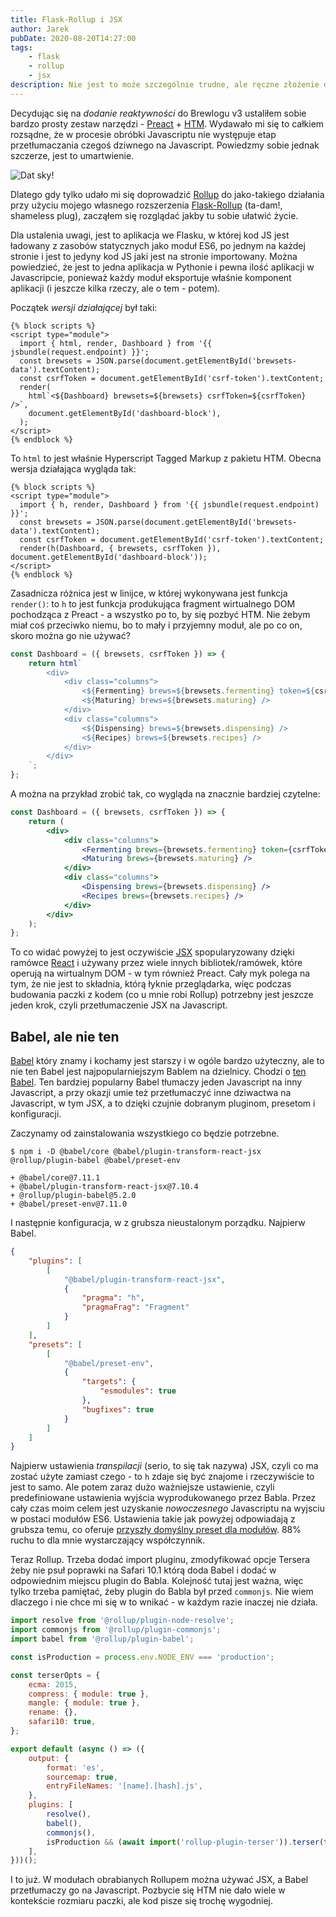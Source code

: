 ```yaml
---
title: Flask-Rollup i JSX
author: Jarek
pubDate: 2020-08-20T14:27:00
tags:
    - flask
    - rollup
    - jsx
description: Nie jest to może szczególnie trudne, ale ręczne złożenie do kupy rzeczy, które normalnie robi jakiś skrypt (w dodatku napisany w javascripcie) nie zawsze jest trywialne. Jak np. transpilowanie JSX przez Rollup.
---
```


Decydując się na _dodanie reaktywności_ do Brewlogu v3 ustaliłem sobie bardzo prosty zestaw narzędzi - [Preact](https://preactjs.com/) + [HTM](https://github.com/developit/htm). Wydawało mi się to całkiem rozsądne, że w procesie obróbki Javascriptu nie występuje etap przetłumaczania czegoś dziwnego na Javascript. Powiedzmy sobie jednak szczerze, jest to umartwienie.

![Dat sky!](https://i.imgur.com/VyTzB36h.jpg)

Dlatego gdy tylko udało mi się doprowadzić [Rollup](https://rollupjs.org/) do jako-takiego działania przy użyciu mojego własnego rozszerzenia [Flask-Rollup](https://pypi.org/project/Flask-Rollup/) (ta-dam!, shameless plug), zacząłem się rozglądać jakby tu sobie ułatwić życie.

Dla ustalenia uwagi, jest to aplikacja we Flasku, w której kod JS jest ładowany z zasobów statycznych jako moduł ES6, po jednym na każdej stronie i jest to jedyny kod JS jaki jest na stronie importowany. Można powiedzieć, że jest to jedna aplikacja w Pythonie i pewna ilość aplikacji w Javascripcie, ponieważ każdy moduł eksportuje właśnie komponent aplikacji (i jeszcze kilka rzeczy, ale o tem - potem).

Początek _wersji działającej_ był taki:

```jinja-html
{% block scripts %}
<script type="module">
  import { html, render, Dashboard } from '{{ jsbundle(request.endpoint) }}';
  const brewsets = JSON.parse(document.getElementById('brewsets-data').textContent);
  const csrfToken = document.getElementById('csrf-token').textContent;
  render(
    html`<${Dashboard} brewsets=${brewsets} csrfToken=${csrfToken} />`,
    document.getElementById('dashboard-block'),
  );
</script>
{% endblock %}
```

To `html` to jest właśnie Hyperscript Tagged Markup z pakietu HTM. Obecna wersja działająca wygląda tak:

```jinja-html
{% block scripts %}
<script type="module">
  import { h, render, Dashboard } from '{{ jsbundle(request.endpoint) }}';
  const brewsets = JSON.parse(document.getElementById('brewsets-data').textContent);
  const csrfToken = document.getElementById('csrf-token').textContent;
  render(h(Dashboard, { brewsets, csrfToken }), document.getElementById('dashboard-block'));
</script>
{% endblock %}
```

Zasadnicza różnica jest w linijce, w której wykonywana jest funkcja `render()`: to `h` to jest funkcja produkująca fragment wirtualnego DOM pochodząca z Preact - a wszystko po to, by się pozbyć HTM. Nie żebym miał coś przeciwko niemu, bo to mały i przyjemny moduł, ale po co on, skoro można go nie używać?

```javascript
const Dashboard = ({ brewsets, csrfToken }) => {
    return html`
        <div>
            <div class="columns">
                <${Fermenting} brews=${brewsets.fermenting} token=${csrfToken} />
                <${Maturing} brews=${brewsets.maturing} />
            </div>
            <div class="columns">
                <${Dispensing} brews=${brewsets.dispensing} />
                <${Recipes} brews=${brewsets.recipes} />
            </div>
        </div>
    `;
};
```

A można na przykład zrobić tak, co wygląda na znacznie bardziej czytelne:

```jsx
const Dashboard = ({ brewsets, csrfToken }) => {
    return (
        <div>
            <div class="columns">
                <Fermenting brews={brewsets.fermenting} token={csrfToken} />
                <Maturing brews={brewsets.maturing} />
            </div>
            <div class="columns">
                <Dispensing brews={brewsets.dispensing} />
                <Recipes brews={brewsets.recipes} />
            </div>
        </div>
    );
};
```

To co widać powyżej to jest oczywiście [JSX](https://facebook.github.io/jsx/) spopularyzowany dzięki ramówce [React](https://reactjs.org/) i używany przez wiele innych bibliotek/ramówek, które operują na wirtualnym DOM - w tym również Preact. Cały myk polega na tym, że nie jest to składnia, którą łyknie przeglądarka, więc podczas budowania paczki z kodem (co u mnie robi Rollup) potrzebny jest jeszcze jeden krok, czyli przetłumaczenie JSX na Javascript.

## Babel, ale nie ten

[Babel](https://pypi.org/project/Babel/) który znamy i kochamy jest starszy i w ogóle bardzo użyteczny, ale to nie ten Babel jest najpopularniejszym Bablem na dzielnicy. Chodzi o [ten Babel](https://babeljs.io/). Ten bardziej popularny Babel tłumaczy jeden Javascript na inny Javascript, a przy okazji umie też przetłumaczyć inne dziwactwa na Javascript, w tym JSX, a to dzięki czujnie dobranym pluginom, presetom i konfiguracji.

Zaczynamy od zainstalowania wszystkiego co będzie potrzebne.

```shell-session
$ npm i -D @babel/core @babel/plugin-transform-react-jsx @rollup/plugin-babel @babel/preset-env

+ @babel/core@7.11.1
+ @babel/plugin-transform-react-jsx@7.10.4
+ @rollup/plugin-babel@5.2.0
+ @babel/preset-env@7.11.0
```

I następnie konfiguracja, w z grubsza nieustalonym porządku. Najpierw Babel.

```json
{
    "plugins": [
        [
            "@babel/plugin-transform-react-jsx",
            {
                "pragma": "h",
                "pragmaFrag": "Fragment"
            }
        ]
    ],
    "presets": [
        [
            "@babel/preset-env",
            {
                "targets": {
                    "esmodules": true
                },
                "bugfixes": true
            }
        ]
    ]
}
```

Najpierw ustawienia _transpilacji_ (serio, to się tak nazywa) JSX, czyli co ma zostać użyte zamiast czego - to `h` zdaje się być znajome i rzeczywiście to jest to samo. Ale potem zaraz dużo ważniejsze ustawienie, czyli predefiniowane ustawienia wyjścia wyprodukowanego przez Babla. Przez cały czas moim celem jest uzyskanie _nowoczesnego_ Javascriptu na wyjsciu w postaci modułów ES6. Ustawienia takie jak powyżej odpowiadają z grubsza temu, co oferuje [przyszły domyślny preset dla modułów](https://github.com/babel/preset-modules). 88% ruchu to dla mnie wystarczający współczynnik.

Teraz Rollup. Trzeba dodać import pluginu, zmodyfikować opcje Tersera żeby nie psuł poprawki na Safari 10.1 którą doda Babel i dodać w odpowiednim miejscu plugin do Babla. Kolejność tutaj jest ważna, więc tylko trzeba pamiętać, żeby plugin do Babla był przed `commonjs`. Nie wiem dlaczego i nie chce mi się w to wnikać - w każdym razie inaczej nie działa.

```javascript
import resolve from '@rollup/plugin-node-resolve';
import commonjs from '@rollup/plugin-commonjs';
import babel from '@rollup/plugin-babel';

const isProduction = process.env.NODE_ENV === 'production';

const terserOpts = {
    ecma: 2015,
    compress: { module: true },
    mangle: { module: true },
    rename: {},
    safari10: true,
};

export default (async () => ({
    output: {
        format: 'es',
        sourcemap: true,
        entryFileNames: '[name].[hash].js',
    },
    plugins: [
        resolve(),
        babel(),
        commonjs(),
        isProduction && (await import('rollup-plugin-terser')).terser(terserOpts),
    ],
}))();
```

I to już. W modułach obrabianych Rollupem można używać JSX, a Babel przetłumaczy go na Javascript. Pozbycie się HTM nie dało wiele w kontekście rozmiaru paczki, ale kod pisze się trochę wygodniej.
